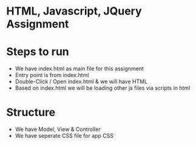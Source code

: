 # HTML, Javascript, JQuery Assignment

# Steps to run

- We have index.html as main file for this assignment
- Entry point is from index.html
- Double-Click / Open index.html & we will have HTML
- Based on index.html we will be loading other js files via scripts in html

# Structure

- We have Model, View & Controller
- We have seperate CSS file for app CSS
